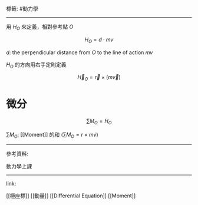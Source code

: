 標籤: #動力學 

---

用 $H_O$ 來定義，相對參考點 $O$

$$H_O = d\cdot mv$$

$d$: the perpendicular distance from $O$ to the line of action $mv$

$H_O$ 的方向用右手定則定義

$$\vec{ H }_{ O } = \vec{ r } \times (m \vec{ v })$$

# 微分

$$\sum M_O = \dot{ H }_{ O }$$

$\sum M_O$: [[Moment]] 的和 ($\sum M_O = r \times m\dot{ v }$)

---

參考資料:

動力學上課

---

link:

[[極座標]]
[[動量]]
[[Differential Equation]]
[[Moment]]